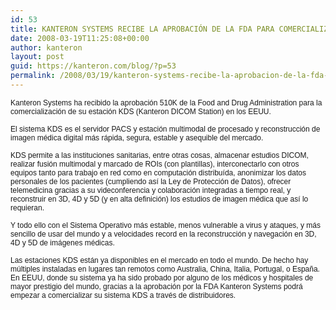 ```yaml
---
id: 53
title: KANTERON SYSTEMS RECIBE LA APROBACIÓN DE LA FDA PARA COMERCIALIZAR KDS EN EEUU
date: 2008-03-19T11:25:08+00:00
author: kanteron
layout: post
guid: https://kanteron.com/blog/?p=53
permalink: /2008/03/19/kanteron-systems-recibe-la-aprobacion-de-la-fda-para-comercializar-kds-en-eeuu/
---
```

<p style="font: normal normal normal 12px/normal Helvetica;margin: 0px">
  Kanteron Systems ha recibido la aprobación 510K de la Food and Drug Administration para la comercialización de su estación KDS (Kanteron DICOM Station) en los EEUU.
</p>

<p style="font: normal normal normal 12px/normal Helvetica;margin: 0px">
  &nbsp;
</p>

<p style="font: normal normal normal 12px/normal Helvetica;margin: 0px">
  El sistema KDS es el servidor PACS y estación multimodal de procesado y reconstrucción de imagen médica digital más rápida, segura, estable y asequible del mercado.
</p>

<p style="font: normal normal normal 12px/normal Helvetica;margin: 0px">
  &nbsp;
</p>

<p style="font: normal normal normal 12px/normal Helvetica;margin: 0px">
  KDS permite a las instituciones sanitarias, entre otras cosas, almacenar estudios DICOM, realizar fusión multimodal y marcado de ROIs (con plantillas), interconectarlo con otros equipos tanto para trabajo en red como en computación distribuída, anonimizar los datos personales de los pacientes (cumpliendo así la Ley de Protección de Datos), ofrecer telemedicina gracias a su videconferencia y colaboración integradas a tiempo real, y reconstruir en 3D, 4D y 5D (y en alta definición) los estudios de imagen médica que así lo requieran.
</p>

<p style="font: normal normal normal 12px/normal Helvetica;margin: 0px">
  &nbsp;
</p>

<p style="font: normal normal normal 12px/normal Helvetica;margin: 0px">
  Y todo ello con el Sistema Operativo más estable, menos vulnerable a virus y ataques, y más sencillo de usar del mundo y a velocidades record en la reconstrucción y navegación en 3D, 4D y 5D de imágenes médicas.
</p>

<p style="font: normal normal normal 12px/normal Helvetica;margin: 0px">
  &nbsp;
</p>

<p style="font: normal normal normal 12px/normal Helvetica;margin: 0px">
  Las estaciones KDS están ya disponibles en el mercado en todo el mundo. De hecho hay múltiples instaladas en lugares tan remotos como Australia, China, Italia, Portugal, o España. En EEUU, donde su sistema ya ha sido probado por alguno de los médicos y hospitales de mayor prestigio del mundo, gracias a la aprobación por la FDA Kanteron Systems podrá empezar a comercializar su sistema KDS a través de distribuidores.
</p>